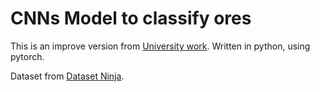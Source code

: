 <h1>CNNs Model to classify ores</h1>

This is an improve version from <a href="https://github.com/NeiwKai/CNNrockOS">University work</a>. Written in python, using pytorch.

Dataset from <a href="https://datasetninja.com/mineral-image-5k">Dataset Ninja</a>. 
